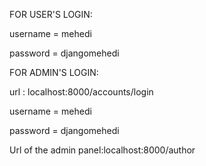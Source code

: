 FOR USER'S LOGIN: 

  username = mehedi    
  
  password = djangomehedi


FOR ADMIN'S LOGIN:

url : localhost:8000/accounts/login

  username = mehedi
  
password = djangomehedi

Url of the admin panel:localhost:8000/author
